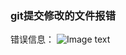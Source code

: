 ### git提交修改的文件报错

错误信息：
![Image text](file:///C:/Users/hommi/Desktop/%E4%B8%B4%E6%97%B6%E5%9B%BE%E5%BA%93/%E9%94%99%E8%AF%AF%E4%BF%A1%E6%81%AF.png)

